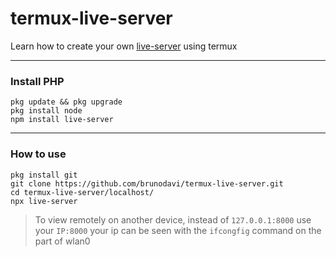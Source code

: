 
# termux-live-server
Learn how to create your own [live-server](https://github.com/tapio/live-server) using termux

---

### Install PHP
    pkg update && pkg upgrade
    pkg install node
    npm install live-server

---

### How to use
    pkg install git
    git clone https://github.com/brunodavi/termux-live-server.git
    cd termux-live-server/localhost/
    npx live-server

> To view remotely on another device, instead of `127.0.0.1:8000`
> use your `IP:8000` your ip can be seen with the `ifcongfig` command 
> on the part of wlan0

